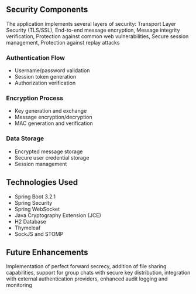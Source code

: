 ## Security Components
The application implements several layers of security: Transport Layer Security (TLS/SSL), End-to-end message encryption, Message integrity verification, Protection against common web vulnerabilities, Secure session management, Protection against replay attacks

### Authentication Flow
- Username/password validation
- Session token generation
- Authorization verification

### Encryption Process
- Key generation and exchange
- Message encryption/decryption
- MAC generation and verification

### Data Storage
- Encrypted message storage
- Secure user credential storage
- Session management

## Technologies Used
- Spring Boot 3.2.1
- Spring Security
- Spring WebSocket
- Java Cryptography Extension (JCE)
- H2 Database
- Thymeleaf
- SockJS and STOMP

## Future Enhancements
Implementation of perfect forward secrecy, addition of file sharing capabilities, support for group chats with secure key distribution, integration with external authentication providers, enhanced audit logging and monitoring
